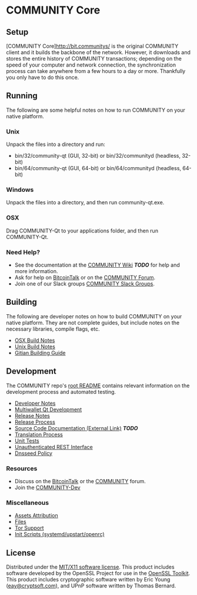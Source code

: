 COMMUNITY Core
=====================

Setup
---------------------
[COMMUNITY Core]http://bit.communitys/ is the original COMMUNITY client and it builds the backbone of the network. However, it downloads and stores the entire history of COMMUNITY transactions; depending on the speed of your computer and network connection, the synchronization process can take anywhere from a few hours to a day or more. Thankfully you only have to do this once.

Running
---------------------
The following are some helpful notes on how to run COMMUNITY on your native platform.

### Unix

Unpack the files into a directory and run:

- bin/32/community-qt (GUI, 32-bit) or bin/32/communityd (headless, 32-bit)
- bin/64/community-qt (GUI, 64-bit) or bin/64/communityd (headless, 64-bit)

### Windows

Unpack the files into a directory, and then run community-qt.exe.

### OSX

Drag COMMUNITY-Qt to your applications folder, and then run COMMUNITY-Qt.

### Need Help?

* See the documentation at the [COMMUNITY Wiki](https://en.bitcoin.it/wiki/Main_Page) ***TODO***
for help and more information.
* Ask for help on [BitcoinTalk](https://bitcointalk.org/index.php?topic=1604893.0) or on the [COMMUNITY Forum](https://google.forum.com/).
* Join one of our Slack groups [COMMUNITY Slack Groups](https://google.slack.com/).

Building
---------------------
The following are developer notes on how to build COMMUNITY on your native platform. They are not complete guides, but include notes on the necessary libraries, compile flags, etc.

- [OSX Build Notes](build-osx.md)
- [Unix Build Notes](build-unix.md)
- [Gitian Building Guide](gitian-building.md)

Development
---------------------
The COMMUNITY repo's [root README](https://github.com/COMMUNITYCRYPTO/COMMUNITY/blob/master/README.md) contains relevant information on the development process and automated testing.

- [Developer Notes](developer-notes.md)
- [Multiwallet Qt Development](multiwallet-qt.md)
- [Release Notes](release-notes.md)
- [Release Process](release-process.md)
- [Source Code Documentation (External Link)](https://dev.visucore.com/bitcoin/doxygen/) ***TODO***
- [Translation Process](translation_process.md)
- [Unit Tests](unit-tests.md)
- [Unauthenticated REST Interface](REST-interface.md)
- [Dnsseed Policy](dnsseed-policy.md)

### Resources

* Discuss on the [BitcoinTalk](https://bitcointalk.org/index.php?topic=1604893.0) or the [COMMUNITY](https://google.forum.com/) forum.
* Join the [COMMUNITY-Dev](https://google.slack.com/) 

### Miscellaneous
- [Assets Attribution](assets-attribution.md)
- [Files](files.md)
- [Tor Support](tor.md)
- [Init Scripts (systemd/upstart/openrc)](init.md)

License
---------------------
Distributed under the [MIT/X11 software license](http://www.opensource.org/licenses/mit-license.php).
This product includes software developed by the OpenSSL Project for use in the [OpenSSL Toolkit](https://www.openssl.org/). This product includes
cryptographic software written by Eric Young ([eay@cryptsoft.com](mailto:eay@cryptsoft.com)), and UPnP software written by Thomas Bernard.
